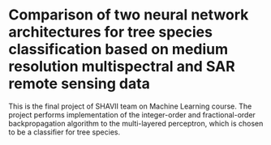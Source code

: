 # Comparison of two neural network architectures for tree species classification based on medium resolution multispectral and SAR remote sensing data

This is the final project of SHAVII team on Machine Learning course. The project performs implementation of the integer-order and fractional-order backpropagation algorithm to the multi-layered perceptron, which is chosen to be a classifier for tree species.

